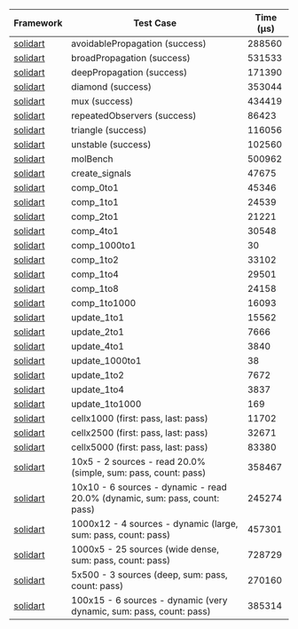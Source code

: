 | Framework | Test Case | Time (μs) |
| --- | --- | --- |
| [solidart](https://github.com/nank1ro/solidart) | avoidablePropagation (success) | 288560 |
| [solidart](https://github.com/nank1ro/solidart) | broadPropagation (success) | 531533 |
| [solidart](https://github.com/nank1ro/solidart) | deepPropagation (success) | 171390 |
| [solidart](https://github.com/nank1ro/solidart) | diamond (success) | 353044 |
| [solidart](https://github.com/nank1ro/solidart) | mux (success) | 434419 |
| [solidart](https://github.com/nank1ro/solidart) | repeatedObservers (success) | 86423 |
| [solidart](https://github.com/nank1ro/solidart) | triangle (success) | 116056 |
| [solidart](https://github.com/nank1ro/solidart) | unstable (success) | 102560 |
| [solidart](https://github.com/nank1ro/solidart) | molBench | 500962 |
| [solidart](https://github.com/nank1ro/solidart) | create_signals | 47675 |
| [solidart](https://github.com/nank1ro/solidart) | comp_0to1 | 45346 |
| [solidart](https://github.com/nank1ro/solidart) | comp_1to1 | 24539 |
| [solidart](https://github.com/nank1ro/solidart) | comp_2to1 | 21221 |
| [solidart](https://github.com/nank1ro/solidart) | comp_4to1 | 30548 |
| [solidart](https://github.com/nank1ro/solidart) | comp_1000to1 | 30 |
| [solidart](https://github.com/nank1ro/solidart) | comp_1to2 | 33102 |
| [solidart](https://github.com/nank1ro/solidart) | comp_1to4 | 29501 |
| [solidart](https://github.com/nank1ro/solidart) | comp_1to8 | 24158 |
| [solidart](https://github.com/nank1ro/solidart) | comp_1to1000 | 16093 |
| [solidart](https://github.com/nank1ro/solidart) | update_1to1 | 15562 |
| [solidart](https://github.com/nank1ro/solidart) | update_2to1 | 7666 |
| [solidart](https://github.com/nank1ro/solidart) | update_4to1 | 3840 |
| [solidart](https://github.com/nank1ro/solidart) | update_1000to1 | 38 |
| [solidart](https://github.com/nank1ro/solidart) | update_1to2 | 7672 |
| [solidart](https://github.com/nank1ro/solidart) | update_1to4 | 3837 |
| [solidart](https://github.com/nank1ro/solidart) | update_1to1000 | 169 |
| [solidart](https://github.com/nank1ro/solidart) | cellx1000 (first: pass, last: pass) | 11702 |
| [solidart](https://github.com/nank1ro/solidart) | cellx2500 (first: pass, last: pass) | 32671 |
| [solidart](https://github.com/nank1ro/solidart) | cellx5000 (first: pass, last: pass) | 83380 |
| [solidart](https://github.com/nank1ro/solidart) | 10x5 - 2 sources - read 20.0% (simple, sum: pass, count: pass) | 358467 |
| [solidart](https://github.com/nank1ro/solidart) | 10x10 - 6 sources - dynamic - read 20.0% (dynamic, sum: pass, count: pass) | 245274 |
| [solidart](https://github.com/nank1ro/solidart) | 1000x12 - 4 sources - dynamic (large, sum: pass, count: pass) | 457301 |
| [solidart](https://github.com/nank1ro/solidart) | 1000x5 - 25 sources (wide dense, sum: pass, count: pass) | 728729 |
| [solidart](https://github.com/nank1ro/solidart) | 5x500 - 3 sources (deep, sum: pass, count: pass) | 270160 |
| [solidart](https://github.com/nank1ro/solidart) | 100x15 - 6 sources - dynamic (very dynamic, sum: pass, count: pass) | 385314 |
